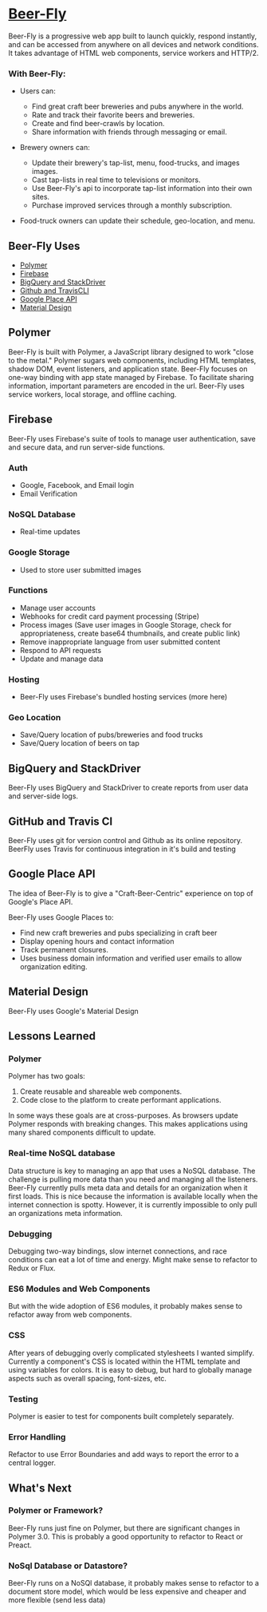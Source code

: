 

# [Beer-Fly](https://www.beer-fly.com/)

 Beer-Fly is a progressive web app built to launch quickly, respond instantly, and can be accessed from anywhere on all devices and network conditions. It takes advantage of HTML web components, service workers and HTTP/2.

### With Beer-Fly:
* Users can: 
  * Find great craft beer breweries and pubs anywhere in the world.
  * Rate and track their favorite beers and breweries.
  * Create and find beer-crawls by location.
  * Share information with friends through messaging or email.

* Brewery owners can:
  * Update their brewery's tap-list, menu, food-trucks, and images images.
  * Cast tap-lists in real time to televisions or monitors.
  * Use Beer-Fly's api to incorporate tap-list information into their own sites.
  * Purchase improved services through a monthly subscription.

* Food-truck owners can update their schedule, geo-location, and menu.



## Beer-Fly Uses

- [Polymer](#polymer)
- [Firebase](#firebase)
- [BigQuery and StackDriver](#bigquery-and-stackdriver)
- [Github and TravisCLI](#github-and-travis-ci)
- [Google Place API](#google-place-api)
- [Material Design](#material-design)


## Polymer

Beer-Fly is built with Polymer, a JavaScript library designed to work "close to the metal."  Polymer sugars web components, including HTML templates, shadow DOM, event listeners, and application state.  Beer-Fly focuses on one-way binding with app state managed by Firebase. To facilitate sharing information, important parameters are encoded in the url.  Beer-Fly uses service workers, local storage, and offline caching.
 

## Firebase

Beer-Fly uses Firebase's suite of tools to manage user authentication, save and secure data, and run server-side functions.

### Auth
* Google, Facebook, and Email login
* Email Verification

### NoSQL Database
* Real-time updates

### Google Storage
* Used to store user submitted images

### Functions
* Manage user accounts
* Webhooks for credit card payment processing (Stripe)
* Process images (Save user images in Google Storage, check for appropriateness, create base64 thumbnails, and create public link)
* Remove inappropriate language from user submitted content
* Respond to API requests 
* Update and manage data 


### Hosting
* Beer-Fly uses Firebase's bundled hosting services (more here)

### Geo Location
* Save/Query location of pubs/breweries and food trucks
* Save/Query location of beers on tap

## BigQuery and StackDriver
Beer-Fly uses BigQuery and StackDriver to create reports from user data and server-side logs.

## GitHub and Travis CI
Beer-Fly uses git for version control and Github as its online repository. BeerFly uses Travis for continuous integration in it's build and testing

## Google Place API
The idea of Beer-Fly is to give a "Craft-Beer-Centric" experience on top of Google's Place API.

Beer-Fly uses Google Places to:

* Find new craft breweries and pubs specializing in craft beer
* Display opening hours and contact information
* Track permanent closures.
* Uses business domain information and verified user emails to allow organization editing.

## Material Design
Beer-Fly uses Google's Material Design  

## Lessons Learned

### Polymer

Polymer has two goals:

1. Create reusable and shareable web components. 
2. Code close to the platform to create performant applications.

In some ways these goals are at cross-purposes.  As browsers update Polymer responds with breaking changes.  This makes  applications using many shared components difficult to update.

### Real-time NoSQL database

Data structure is key to managing an app that uses a NoSQL database.  The challenge is pulling more data than you need and managing all the listeners.  Beer-Fly currently pulls meta data and details for an organization when it first loads.  This is nice because the information is available locally when the internet connection is spotty.  However, it is currently impossible to only pull an organizations meta information. 

### Debugging 
Debugging two-way bindings, slow internet connections, and race conditions can eat a lot of time and energy.  Might make sense to refactor to Redux or Flux. 

### ES6 Modules and Web Components
But with the wide adoption of ES6 modules, it probably makes sense to refactor away from web components.
  

### CSS
After years of debugging overly complicated stylesheets I wanted simplify.  Currently a component's CSS is located within the HTML template and using variables for colors.  It is easy to debug, but hard to globally manage aspects such as overall spacing, font-sizes, etc. 

### Testing
Polymer is easier to test for components built completely separately.  

### Error Handling
Refactor to use Error Boundaries and add ways to report the error to a central logger. 

## What's Next

### Polymer or Framework?

Beer-Fly runs just fine on Polymer, but there are significant changes in Polymer 3.0.  This is probably a good opportunity to refactor to React or Preact. 

### NoSql Database or Datastore?

Beer-Fly runs on a NoSQl database, it probably makes sense to refactor to a document store model, which would be less expensive and cheaper and more flexible (send less data)